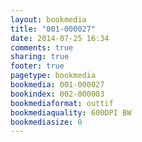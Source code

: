 ```yaml
---
layout: bookmedia
title: "001-000027"
date: 2014-07-25 16:34
comments: true
sharing: true
footer: true
pagetype: bookmedia 
bookmedia: 001-000027
bookindex: 002-000003
bookmediaformat: outtif
bookmediaquality: 600DPI BW
bookmediasize: 0
---
```

